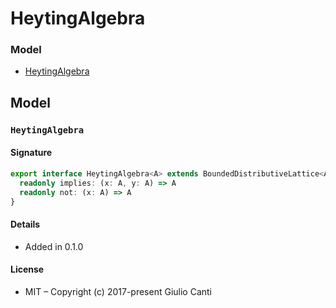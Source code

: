 
# HeytingAlgebra







### Model

* [HeytingAlgebra](#heytingalgebra)

## Model


### `HeytingAlgebra`




#### Signature

```typescript
export interface HeytingAlgebra<A> extends BoundedDistributiveLattice<A> {
  readonly implies: (x: A, y: A) => A
  readonly not: (x: A) => A
}
```

#### Details

* Added in 0.1.0


#### License

* MIT – Copyright (c) 2017-present Giulio Canti